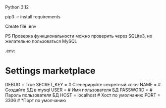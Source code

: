 Python 3.12

pip3 -r install requirements


Create file .env

PS
Проверка функциональности можно проверить через SQLite3, но желательно пользоваться MySQL


.env:
# Settings marketplace

DEBUG = True
SECRET_KEY =        # Сгенерируйте секретный ключ
NAME =              # Создайте БД в mysql
USER =              # Имя пользователя БД
PASSWORD =          # Пароль пользователя БД
HOST = localhost    # Хост по умолчанию
PORT = 3306         # *Порт по умолчанию
